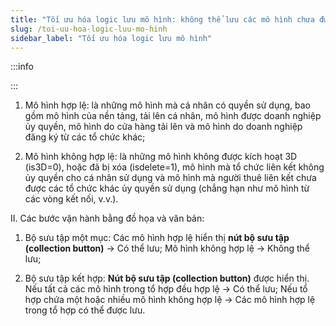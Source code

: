 ```yaml
---
title: "Tối ưu hóa logic lưu mô hình: không thể lưu các mô hình chưa được người tạo ủy quyền"
slug: /toi-uu-hoa-logic-luu-mo-hinh
sidebar_label: "Tối ưu hóa logic lưu mô hình"
---
```


:::info

:::

1. Mô hình hợp lệ: là những mô hình mà cá nhân có quyền sử dụng, bao gồm mô hình của nền tảng, tải lên cá nhân, mô hình được doanh nghiệp ủy quyền, mô hình do cửa hàng tải lên và mô hình do doanh nghiệp đăng ký từ các tổ chức khác;

2. Mô hình không hợp lệ: là những mô hình không được kích hoạt 3D (is3D=0), hoặc đã bị xóa (isdelete=1), mô hình mà tổ chức liên kết không ủy quyền cho cá nhân sử dụng và mô hình mà người thuê liên kết chưa được các tổ chức khác ủy quyền sử dụng (chẳng hạn như mô hình từ các vòng kết nối, v.v.).

II. Các bước vận hành bằng đồ họa và văn bản:

1. Bộ sưu tập một mục: Các mô hình hợp lệ hiển thị **nút bộ sưu tập (collection button)** → Có thể lưu; Mô hình không hợp lệ → Không thể lưu;

2. Bộ sưu tập kết hợp: **Nút bộ sưu tập (collection button)** được hiển thị. Nếu tất cả các mô hình trong tổ hợp đều hợp lệ → Có thể lưu; Nếu tổ hợp chứa một hoặc nhiều mô hình không hợp lệ → Các mô hình hợp lệ trong tổ hợp có thể được lưu.